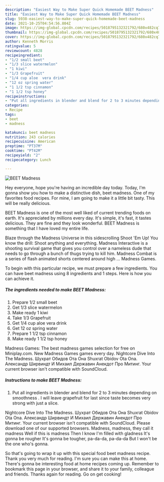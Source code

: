 ```yaml
---
description: "Easiest Way to Make Super Quick Homemade BEET Madness"
title: "Easiest Way to Make Super Quick Homemade BEET Madness"
slug: 5938-easiest-way-to-make-super-quick-homemade-beet-madness
date: 2021-10-25T04:54:56.804Z
image: https://img-global.cpcdn.com/recipes/5018795132321792/680x482cq70/beet-madness-recipe-main-photo.jpg
thumbnail: https://img-global.cpcdn.com/recipes/5018795132321792/680x482cq70/beet-madness-recipe-main-photo.jpg
cover: https://img-global.cpcdn.com/recipes/5018795132321792/680x482cq70/beet-madness-recipe-main-photo.jpg
author: Kenneth Morris
ratingvalue: 5
reviewcount: 4828
recipeingredient:
- "1/2 small beet"
- "1/3 slice watermelon"
- "1 kiwi"
- "1/3 Grapefruit"
- "1/4 cup aloe  vera drink"
- "12 oz spring water"
- "1 1/2 tsp cinnamon"
- "1 1/2 tsp honey"
recipeinstructions:
- "Put all ingredients in blender and blend for 2 to 3 minutes depending on  smoothness . I will leave grapefruit for last since taste becomes very strong with just a slice."
categories:
- Recipe
tags:
- beet
- madness

katakunci: beet madness 
nutrition: 243 calories
recipecuisine: American
preptime: "PT37M"
cooktime: "PT42M"
recipeyield: "2"
recipecategory: Lunch

---
```



![BEET Madness](https://img-global.cpcdn.com/recipes/5018795132321792/680x482cq70/beet-madness-recipe-main-photo.jpg)

Hey everyone, hope you're having an incredible day today. Today, I'm gonna show you how to make a distinctive dish, beet madness. One of my favorites food recipes. For mine, I am going to make it a little bit tasty. This will be really delicious.

BEET Madness is one of the most well liked of current trending foods on earth. It's appreciated by millions every day. It's simple, it's fast, it tastes delicious. They are fine and they look wonderful. BEET Madness is something that I have loved my entire life.

Blaze through the Madness Universe in this sidescrolling Shoot &#39;Em Up! You know the drill: Shoot anything and everything. Madness Interactive is a shooting survival game that gives you control over a nameless dude that needs to go through a bunch of thugs trying to kill him. Madness Combat is a series of flash animated shorts centered around high … Madness Games.


To begin with this particular recipe, we must prepare a few ingredients. You can have beet madness using 8 ingredients and 1 steps. Here is how you can achieve it.

<!--inarticleads1-->

##### The ingredients needed to make BEET Madness:

1. Prepare 1/2 small beet
1. Get 1/3 slice watermelon
1. Make ready 1 kiwi
1. Take 1/3 Grapefruit
1. Get 1/4 cup aloe  vera drink
1. Get 12 oz spring water
1. Prepare 1 1/2 tsp cinnamon
1. Make ready 1 1/2 tsp honey


Madness Games: The best madness games selection for free on Miniplay.com. New Madness Games games every day. Nightcore Dive Into The Madness. Шухрат Обидов Ота Она Shuxrat Obidov Ota Ona. Александр Ширвиндт И Михаил Державин Анекдот Про Митинг. Your current browser isn&#39;t compatible with SoundCloud. 

<!--inarticleads2-->

##### Instructions to make BEET Madness:

1. Put all ingredients in blender and blend for 2 to 3 minutes depending on  smoothness . I will leave grapefruit for last since taste becomes very strong with just a slice.


Nightcore Dive Into The Madness. Шухрат Обидов Ота Она Shuxrat Obidov Ota Ona. Александр Ширвиндт И Михаил Державин Анекдот Про Митинг. Your current browser isn&#39;t compatible with SoundCloud. Please download one of our supported browsers. Madness, madness, they call it madness Well if this is madness Then I know I&#39;m filled with gladness It&#39;s gonna be rougher It&#39;s gonna be tougher, pa-da-da, pa-da-da But I won&#39;t be the one who&#39;s gonna. 

So that's going to wrap it up with this special food beet madness recipe. Thank you very much for reading. I'm sure you can make this at home. There's gonna be interesting food at home recipes coming up. Remember to bookmark this page in your browser, and share it to your family, colleague and friends. Thanks again for reading. Go on get cooking!

